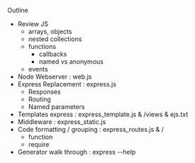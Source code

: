 Outline
- Review JS 
  - arrays, objects 
  - nested collections
  - functions
    - callbacks
    - named vs anonymous
  - events
- Node Webserver : web.js
- Express Replacement : express.js
  - Responses
  - Routing
  - Named parameters  
- Templates express : express_template.js & /views & ejs.txt
- Middleware : express_static.js 
- Code formatting / grouping : express_routes.js & /
  - function
  - require
- Generator walk through : express --help
